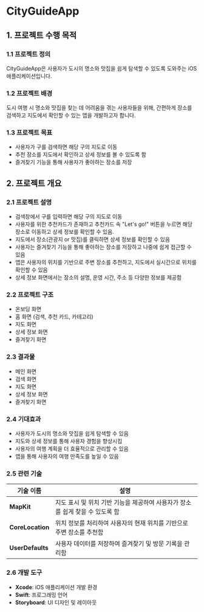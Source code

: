 # CityGuideApp

## 1. 프로젝트 수행 목적
### 1.1 프로젝트 정의
CityGuideApp은 사용자가 도시의 명소와 맛집을 쉽게 탐색할 수 있도록 도와주는 iOS 애플리케이션입니다.

### 1.2 프로젝트 배경
도시 여행 시 명소와 맛집을 찾는 데 어려움을 겪는 사용자들을 위해, 간편하게 장소를 검색하고 지도에서 확인할 수 있는 앱을 개발하고자 합니다.

### 1.3 프로젝트 목표
- 사용자가 구를 검색하면 해당 구의 지도로 이동
- 추천 장소를 지도에서 확인하고 상세 정보를 볼 수 있도록 함
- 즐겨찾기 기능을 통해 사용자가 좋아하는 장소를 저장

## 2. 프로젝트 개요
### 2.1 프로젝트 설명
- 검색창에서 구를 입력하면 해당 구의 지도로 이동
- 사용자를 위한 추천카드가 존재하고 추천카드 속 "Let's go!" 버튼을 누르면 해당 장소로 이동하고 상세 정보를 확인할 수 있음.
- 지도에서 장소(관광지 or 맛집)를 클릭하면 상세 정보를 확인할 수 있음
- 사용자는 즐겨찾기 기능을 통해 좋아하는 장소를 저장하고 나중에 쉽게 접근할 수 있음
- 앱은 사용자의 위치를 기반으로 주변 장소를 추천하고, 지도에서 실시간으로 위치를 확인할 수 있음
- 상세 정보 화면에서는 장소의 설명, 운영 시간, 주소 등 다양한 정보를 제공함

### 2.2 프로젝트 구조
- 온보딩 화면
- 홈 화면 (검색, 추천 카드, 카테고리)
- 지도 화면
- 상세 정보 화면
- 즐겨찾기 화면

### 2.3 결과물
- 메인 화면
- 검색 화면
- 지도 화면
- 상세 정보 화면
- 즐겨찾기 화면

### 2.4 기대효과
- 사용자가 도시의 명소와 맛집을 쉽게 탐색할 수 있음
- 지도와 상세 정보를 통해 사용자 경험을 향상시킴
- 사용자의 여행 계획을 더 효율적으로 관리할 수 있음
- 앱을 통해 사용자의 여행 만족도를 높일 수 있음

### 2.5 관련 기술
| 기술 이름 | 설명 |
|-----------|------|
| **MapKit** | 지도 표시 및 위치 기반 기능을 제공하여 사용자가 장소를 쉽게 찾을 수 있도록 함 |
| **CoreLocation** | 위치 정보를 처리하여 사용자의 현재 위치를 기반으로 주변 장소를 추천함 |
| **UserDefaults** | 사용자 데이터를 저장하여 즐겨찾기 및 방문 기록을 관리함 |

### 2.6 개발 도구
- **Xcode**: iOS 애플리케이션 개발 환경
- **Swift**: 프로그래밍 언어
- **Storyboard**: UI 디자인 및 레이아웃
